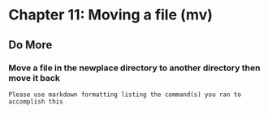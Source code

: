 
# Chapter 11: Moving a file (mv)

## Do More

### Move a file in the newplace directory to another directory then move it back

    Please use markdown formatting listing the command(s) you ran to accomplish this
    
